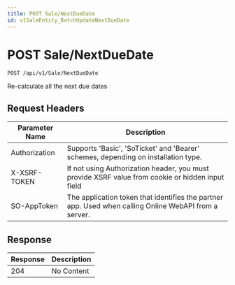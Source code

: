 ```yaml
---
title: POST Sale/NextDueDate
id: v1SaleEntity_BatchUpdateNextDueDate
---
```


# POST Sale/NextDueDate

```http
POST /api/v1/Sale/NextDueDate
```

Re-calculate all the next due dates








## Request Headers

| Parameter Name | Description |
|----------------|-------------|
| Authorization  | Supports 'Basic', 'SoTicket' and 'Bearer' schemes, depending on installation type. |
| X-XSRF-TOKEN   | If not using Authorization header, you must provide XSRF value from cookie or hidden input field |
| SO-AppToken | The application token that identifies the partner app. Used when calling Online WebAPI from a server. |


## Response


| Response | Description |
|----------------|-------------|
| 204 | No Content |